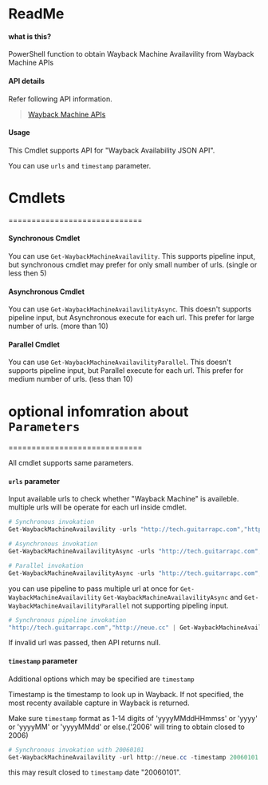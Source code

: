 ReadMe
=============================

#### what is this?
PowerShell function to obtain Wayback Machine Availavility from Wayback Machine APIs

#### API details

Refer following API information.

> [Wayback Machine APIs](http://archive.org/help/wayback_api.php)

#### Usage

This Cmdlet supports API for "Wayback Availability JSON API".

You can use ```urls``` and ```timestamp``` parameter.


# Cmdlets
=============================

#### Synchronous Cmdlet

You can use ```Get-WaybackMachineAvailavility```.
This supports pipeline input, but synchronous cmdlet may prefer for only small number of urls. (single or less then 5)

#### Asynchronous Cmdlet

You can use ```Get-WaybackMachineAvailavilityAsync```.
This doesn't supports pipeline input, but Asynchronous execute for each url. This prefer for large number of urls. (more than 10)

#### Parallel Cmdlet

You can use ```Get-WaybackMachineAvailavilityParallel```.
This doesn't supports pipeline input, but Parallel execute for each url. This prefer for medium number of urls. (less than 10)


# optional infomration about ```Parameters```
=============================

All cmdlet supports same parameters.

#### ```urls``` parameter

Input available urls to check whether "Wayback Machine" is availeble.
multiple urls will be operate for each url inside cmdlet.

```PowerShell
# Synchronous invokation
Get-WaybackMachineAvailavility -urls "http://tech.guitarrapc.com","http://neue.cc"

# Asynchronous invokation
Get-WaybackMachineAvailavilityAsync -urls "http://tech.guitarrapc.com","http://neue.cc"

# Parallel invokation
Get-WaybackMachineAvailavilityAsync -urls "http://tech.guitarrapc.com","http://neue.cc"
```

you can use pipeline to pass multiple url at once for ```Get-WaybackMachineAvailavility```
```Get-WaybackMachineAvailavilityAsync``` and ```Get-WaybackMachineAvailavilityParallel``` not supporting pipeling input.

```Powershell
# Synchronous pipeline invokation
"http://tech.guitarrapc.com","http://neue.cc" | Get-WaybackMachineAvailavility
```

If invalid url was passed, then API returns null.

#### ```timestamp``` parameter

Additional options which may be specified are ```timestamp```

Timestamp is the timestamp to look up in Wayback. If not specified, the most recenty available capture in Wayback is returned.

Make sure ```timestamp``` format as 1-14 digits of 'yyyyMMddHHmmss' or 'yyyy' or 'yyyyMM' or 'yyyyMMdd' or else.('2006' will tring to obtain closed to 2006)

```PowerShell
# Synchronous invokation with 20060101
Get-WaybackMachineAvailavility -url http://neue.cc -timestamp 20060101 -Verbose
```

this may result closed to ```timestamp``` date "20060101".


